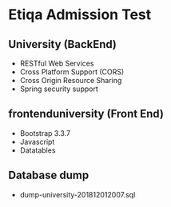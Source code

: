 # Etiqa Admission Test

University (BackEnd)
-------------------
- RESTful Web Services
- Cross Platform Support (CORS)
- Cross Origin Resource Sharing
- Spring security support

frontenduniversity (Front End)
--------------------------------
- Bootstrap 3.3.7
- Javascript
- Datatables

Database dump
---------------
- dump-university-201812012007.sql
